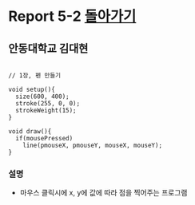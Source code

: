 # Report 5-2 [돌아가기 ](https://github.com/GomWoong/processing/blob/master/README.md)
## 안동대학교 김대현
```

// 1장, 펜 만들기

void setup(){
  size(600, 400);
  stroke(255, 0, 0);
  strokeWeight(15);
}

void draw(){
  if(mousePressed)
    line(pmouseX, pmouseY, mouseX, mouseY);
}

```
### 설명
* 마우스 클릭시에 x, y에 값에 따라 점을 찍어주는 프로그램
